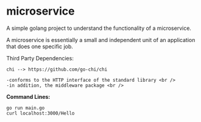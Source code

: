# microservice

A simple golang project to understand the functionality of a microservice. <br />

A microservice is essentially a small and independent unit of an application that does one specific job. <br />

Third Party Dependencies: <br />
```
chi --> https://github.com/go-chi/chi 
``` 
    -conforms to the HTTP interface of the standard library <br />
    -in addition, the middleware package <br />

**Command Lines:**
```
go run main.go
curl localhost:3000/Hello
```
